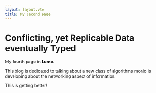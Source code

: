 ```yaml
---
layout: layout.vto
title: My second page
---
```

# Conflicting, yet Replicable Data eventually Typed

My fourth page in **Lume**.

This blog is dedicated to talking about a new class of algorithms monio is
developing about the networking aspect of information.

This is getting better!
